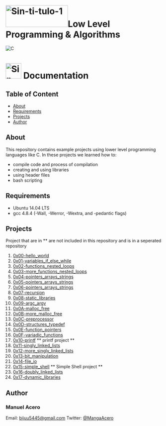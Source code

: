 # <a href="https://www.holbertonschool.com"><img src="https://camo.githubusercontent.com/04a8a9a456b8ecafad2eb4f2cff6803cd0194496/687474703a2f2f7777772e686f6c626572746f6e7363686f6f6c2e636f6d2f686f6c626572746f6e2d6c6f676f2e706e67" alt="Sin-ti-tulo-1" width="200" height="70" border="0"></a>Low Level Programming & Algorithms

<img alt="C" src=https://nareshit.com/wp-content/uploads/2018/08/C-Programming-online-training-nareshit.jpg>

# <a href="https://www.holbertonschool.com"><img src="https://www.holbertonschool.com/holberton-logo-simple-200s.png" alt="Sin-ti-tulo-1" width="50" height="50" border="0"></a> Documentation
## Table of Content
* [About](#about)
* [Requirements](#requirements)
* [Projects](#projects)
* [Author](#author)

## About
This repository contains example projects using lower level programming languages like C. In these projects we learned how to:
  - compile code and process of compilation
  - creating and using libraries
  - using header files
  - bash scripting
## Requirements
-   Ubuntu 14.04 LTS
-   gcc 4.8.4 (-Wall, -Werror, -Wextra, and -pedantic flags)

## Projects
Project that are in ** are not included in this repository and is in a seperated repository
1. [0x00-hello_world](./0x00-hello_world)
2. [0x01-variables_if_else_while](./0x01-variables_if_else_while)
3. [0x02-functions_nested_loops](./0x02-functions_nested_loops)
4. [0x03-more_functions_nested_loops](./0x03-more_functions_nested_loops)
5. [0x04-pointers_arrays_strings](./0x04-pointers_arrays_strings)
6. [0x05-pointers_arrays_strings](./0x05-pointers_arrays_strings)
7. [0x06-pointers_arrays_strings](./0x06-pointers_arrays_strings)
8. [0x07-recursion](./0x07-recursion)
9. [0x08-static_libraries](./0x08-static_libraries)
10. [0x09-argc_argv](./0x09-argc_argv)
11. [0x0A-malloc_free](./0x0A-malloc_free)
12. [0x0B-more_malloc_free](./0x0B-more_malloc_free)
13. [0x0C-preprocessor](./0x0C-preprocessor)
14. [0x0D-structures_typedef](./0x0D-structures_typedef)
15. [0x0E-function_pointers](./0x0E-function_pointers)
16. [0x0F-variadic_functions](./0x0F-variadic_functions)
17. [0x10-printf](https://github.com/Manga08/printf) ** printf project **
18. [0x11-singly_linked_lists](./0x11-singly_linked_lists)
19. [0x12-more_singly_linked_lists](./0x12-more_singly_linked_lists)
20. [0x13-bit_manipulation](./0x13-bit_manipulation)
21. [0x14-file_io](./0x14-file_io)
22. [0x15-simple_shell](https://github.com/Manga08/simple_shell) ** Simple Shell project **
23. [0x16-doubly_linked_lists](./0x16-doubly_linked_lists)
24. [0x17-dynamic_libraries](./0x17-dynamic_libraries)

## Author
### Manuel Acero 
Email: <bijuu5445@gmail.com> Twitter: [@MangaAcero](https://twitter.com/MangaAcero)
